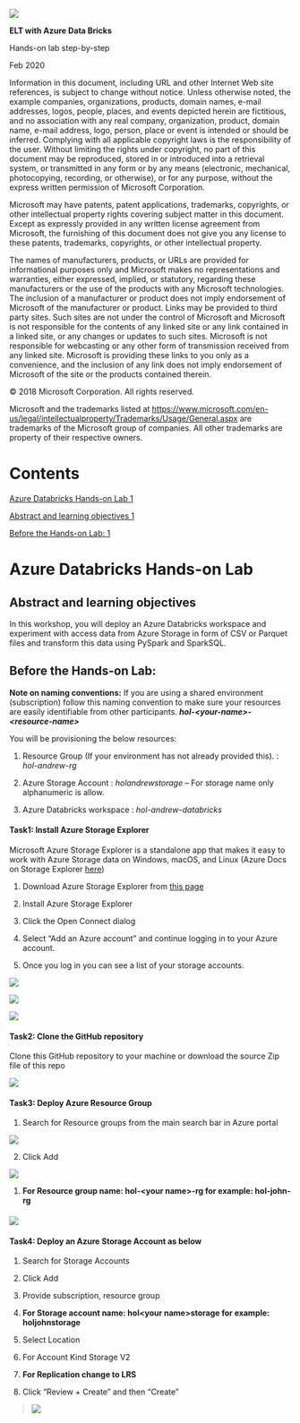 ![](.//media/image1.png)

**ELT with Azure Data Bricks**

Hands-on lab step-by-step

Feb 2020

Information in this document, including URL and other Internet Web site
references, is subject to change without notice. Unless otherwise noted,
the example companies, organizations, products, domain names, e-mail
addresses, logos, people, places, and events depicted herein are
fictitious, and no association with any real company, organization,
product, domain name, e-mail address, logo, person, place or event is
intended or should be inferred. Complying with all applicable copyright
laws is the responsibility of the user. Without limiting the rights
under copyright, no part of this document may be reproduced, stored in
or introduced into a retrieval system, or transmitted in any form or by
any means (electronic, mechanical, photocopying, recording, or
otherwise), or for any purpose, without the express written permission
of Microsoft Corporation.

Microsoft may have patents, patent applications, trademarks, copyrights,
or other intellectual property rights covering subject matter in this
document. Except as expressly provided in any written license agreement
from Microsoft, the furnishing of this document does not give you any
license to these patents, trademarks, copyrights, or other intellectual
property.

The names of manufacturers, products, or URLs are provided for
informational purposes only and Microsoft makes no representations and
warranties, either expressed, implied, or statutory, regarding these
manufacturers or the use of the products with any Microsoft
technologies. The inclusion of a manufacturer or product does not imply
endorsement of Microsoft of the manufacturer or product. Links may be
provided to third party sites. Such sites are not under the control of
Microsoft and Microsoft is not responsible for the contents of any
linked site or any link contained in a linked site, or any changes or
updates to such sites. Microsoft is not responsible for webcasting or
any other form of transmission received from any linked site. Microsoft
is providing these links to you only as a convenience, and the inclusion
of any link does not imply endorsement of Microsoft of the site or the
products contained therein.

© 2018 Microsoft Corporation. All rights reserved.

Microsoft and the trademarks listed at
<https://www.microsoft.com/en-us/legal/intellectualproperty/Trademarks/Usage/General.aspx>
are trademarks of the Microsoft group of companies. All other trademarks
are property of their respective owners.

# Contents

[Azure Databricks Hands-on Lab 1](#azure-databricks-hands-on-lab)

[Abstract and learning objectives 1](#abstract-and-learning-objectives)

[Before the Hands-on Lab: 1](#_Toc33615739)

# Azure Databricks Hands-on Lab

## Abstract and learning objectives 

In this workshop, you will deploy an Azure Databricks workspace and
experiment with access data from Azure Storage in form of CSV or Parquet
files and transform this data using PySpark and SparkSQL.

<span id="_Toc33615739" class="anchor"></span>

## Before the Hands-on Lab:

**Note on naming conventions:** If you are using a shared environment
(subscription) follow this naming convention to make sure your resources
are easily identifiable from other participants.
***<span class="underline">hol-\<your-name\>-\<resource-name\></span>***

You will be provisioning the below resources:

1.  Resource Group (If your environment has not already provided this).
    : *<span class="underline">hol-andrew-rg</span>*

2.  Azure Storage Account :
    <span class="underline">*holandrewstorage*</span> – For storage name
    only alphanumeric is allow.

3.  Azure Databricks workspace :
    *<span class="underline">hol-andrew-databricks</span>*

#### Task1: Install Azure Storage Explorer

Microsoft Azure Storage Explorer is a standalone app that makes it easy
to work with Azure Storage data on Windows, macOS, and Linux (Azure Docs
on Storage Explorer
[here](https://docs.microsoft.com/en-us/azure/vs-azure-tools-storage-manage-with-storage-explorer?tabs=windows))

1)  Download Azure Storage Explorer from [this
    page](https://azure.microsoft.com/en-us/features/storage-explorer/)

2)  Install Azure Storage Explorer

3)  Click the Open Connect dialog

4)  Select “Add an Azure account” and continue logging in to your Azure
    account.

5)  Once you log in you can see a list of your storage accounts.

![](.//media/image2.png)

![](.//media/image3.png)

![](.//media/image4.png)

#### Task2: Clone the GitHub repository

Clone this GitHub repository to your machine or download the source Zip
file of this repo

![](.//media/image5.png)

#### Task3: Deploy Azure Resource Group

1)  Search for Resource groups from the main search bar in Azure portal

![](.//media/image6.png)

2)  Click Add

![](.//media/image7.png)

1)  **For Resource group name: hol-\<your name\>-rg for example:
    hol-john-rg**

#### ![](.//media/image8.png)

#### Task4: Deploy an Azure Storage Account as below

1)  Search for Storage Accounts

2)  Click Add

3)  Provide subscription, resource group

4)  **For Storage account name: hol\<your name\>storage for example:
    holjohnstorage**

5)  Select Location

6)  For Account Kind Storage V2

7)  **For Replication change to LRS**

8)  Click “Review + Create” and then “Create”

> ![](.//media/image9.png)
